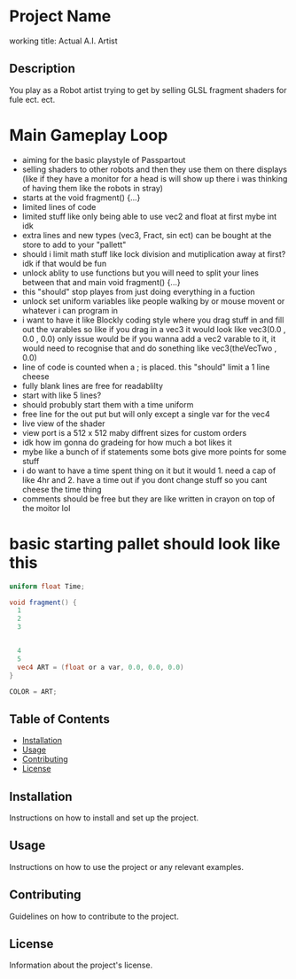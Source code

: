 # Project Name

working title: Actual A.I. Artist

## Description

You play as a Robot artist trying to get by selling GLSL fragment shaders for fule ect. ect.

# Main Gameplay Loop

- aiming for the basic playstyle of Passpartout
- selling shaders to other robots and then they use them on there displays (like if they have a monitor for a head is will show up there i was thinking of having them like the robots in stray)
- starts at the void fragment() {...} 
- limited lines of code
- limited stuff like only being able to use vec2 and float at first mybe int idk 
- extra lines and new types (vec3, Fract, sin ect) can be bought at the store to add to your "pallett"
- should i limit math stuff like lock division and mutiplication away at first? idk if that would be fun  
- unlock ablity to use functions but you will need to split your lines between that and main void fragment() {...} 
- this "should" stop playes from just doing everything in a fuction
- unlock set uniform variables like people walking by or mouse movent or whatever i can program in 
- i want to have it like Blockly coding style where you drag stuff in and fill out the varables so like if you drag in a vec3 it would look like vec3(0.0 , 0.0 , 0.0) only issue would be if you wanna add a vec2 varable to it, it would need to recognise that and do sonething like vec3(theVecTwo , 0.0)
- line of code is counted when a ; is placed. this "should" limit a 1 line cheese 
- fully blank lines are free for readablilty 
- start with like 5 lines?
- should probubly start them with a time uniform
- free line for the out put but will only except a single var for the vec4
- live view of the shader 
- view port is a 512 x 512 maby diffrent sizes for custom orders 
- idk how im gonna do gradeing for how much a bot likes it 
- mybe like a bunch of if statements some bots give more points for some stuff 
- i do want to have a time spent thing on it but it would 1. need a cap of like 4hr and 2. have a time out if you dont change stuff so you cant cheese the time thing 
- comments should be free but they are like written in crayon on top of the moitor lol 

# basic starting pallet should look like this 

```GLSL
uniform float Time;

void fragment() {
  1
  2
  3


  4
  5
  vec4 ART = (float or a var, 0.0, 0.0, 0.0)
}

COLOR = ART;
```

## Table of Contents

- [Installation](#installation)
- [Usage](#usage)
- [Contributing](#contributing)
- [License](#license)

## Installation

Instructions on how to install and set up the project.

## Usage

Instructions on how to use the project or any relevant examples.

## Contributing

Guidelines on how to contribute to the project.

## License

Information about the project's license.
